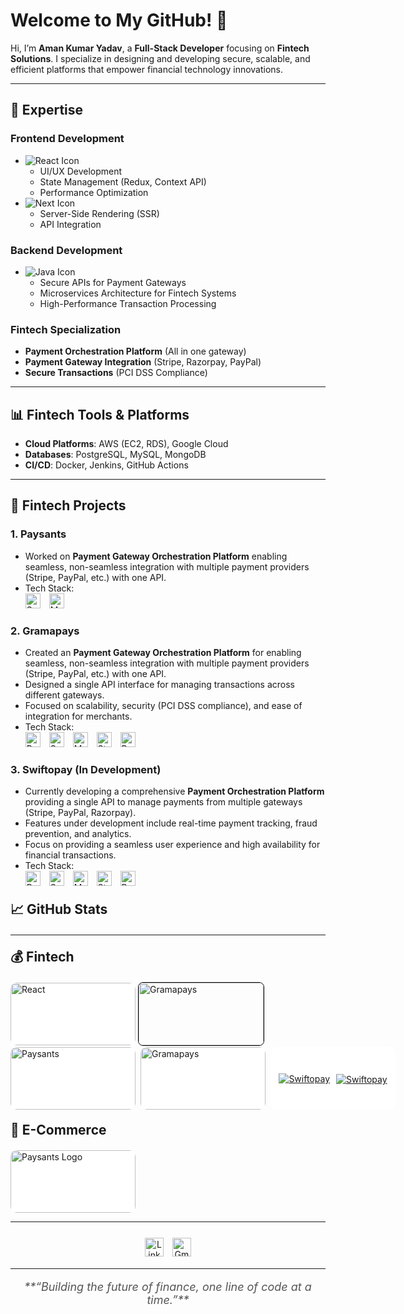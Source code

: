 # Welcome to My GitHub! 👋

Hi, I’m **Aman Kumar Yadav**, a **Full-Stack Developer** focusing on **Fintech Solutions**. I specialize in designing and developing secure, scalable, and efficient platforms that empower financial technology innovations.

---

## 💼 Expertise  

### Frontend Development   
- ![React Icon](https://img.shields.io/badge/React-Intermediate-blue?style=flat&logo=react&logoColor=white)
  - UI/UX Development  
  - State Management (Redux, Context API)  
  - Performance Optimization  
- ![Next Icon](https://img.shields.io/badge/Next.Js-Beginer-red?style=flat&logo=next.js&logoColor=white)
  - Server-Side Rendering (SSR)  
  - API Integration  

### Backend Development  
- ![Java Icon](https://img.shields.io/badge/JAVA-Expert-brightgreen?style=flat&logo=springboot&logoColor=white)
  - Secure APIs for Payment Gateways  
  - Microservices Architecture for Fintech Systems  
  - High-Performance Transaction Processing  

### Fintech Specialization  
- **Payment Orchestration Platform** (All in one gateway)  
- **Payment Gateway Integration** (Stripe, Razorpay, PayPal)  
- **Secure Transactions** (PCI DSS Compliance) 

---

## 📊 Fintech Tools & Platforms  
- **Cloud Platforms**: AWS (EC2, RDS), Google Cloud  
- **Databases**: PostgreSQL, MySQL, MongoDB  
- **CI/CD**: Docker, Jenkins, GitHub Actions  

---

## 🌟 Fintech Projects  

### 1. **Paysants**  
   - Worked on **Payment Gateway Orchestration Platform** enabling seamless, non-seamless integration with multiple payment providers (Stripe, PayPal, etc.) with one API.  
   - Tech Stack:  
     <img src="https://img.shields.io/badge/Spring_Boot-blue?style=flat&logo=springboot&logoColor=white" alt="Spring Boot" style="height: 24px; margin-right: 10px;" />
     <img src="https://img.shields.io/badge/MySQL-blue?style=flat&logo=mysql&logoColor=white" alt="MySQL" style="height: 24px;" />

### 2. **Gramapays**  
   - Created an **Payment Gateway Orchestration Platform** for enabling seamless, non-seamless integration with multiple payment providers (Stripe, PayPal, etc.) with one API.  
   - Designed a single API interface for managing transactions across different gateways.  
   - Focused on scalability, security (PCI DSS compliance), and ease of integration for merchants.  
   - Tech Stack:  
     <img src="https://img.shields.io/badge/React-blue?style=flat&logo=react&logoColor=white" alt="React" style="height: 24px; margin-right: 10px;" />
     <img src="https://img.shields.io/badge/Spring_Boot-blue?style=flat&logo=springboot&logoColor=white" alt="Spring Boot" style="height: 24px; margin-right: 10px;" />
     <img src="https://img.shields.io/badge/MySQL-blue?style=flat&logo=mysql&logoColor=white" alt="MySQL" style="height: 24px; margin-right: 10px;" />
     <img src="https://img.shields.io/badge/Stripe-blue?style=flat&logo=stripe&logoColor=white" alt="Stripe" style="height: 24px; margin-right: 10px;" />
     <img src="https://img.shields.io/badge/Razorpay-blue?style=flat&logo=razorpay&logoColor=white" alt="Razorpay" style="height: 24px;" />

### 3. **Swiftopay** (In Development)  
   - Currently developing a comprehensive **Payment Orchestration Platform** providing a single API to manage payments from multiple gateways (Stripe, PayPal, Razorpay).  
   - Features under development include real-time payment tracking, fraud prevention, and analytics.  
   - Focus on providing a seamless user experience and high availability for financial transactions.  
   - Tech Stack:  
     <img src="https://img.shields.io/badge/React-blue?style=flat&logo=react&logoColor=white" alt="React" style="height: 24px; margin-right: 10px;" />
     <img src="https://img.shields.io/badge/Spring_Boot-blue?style=flat&logo=springboot&logoColor=white" alt="Spring Boot" style="height: 24px; margin-right: 10px;" />
     <img src="https://img.shields.io/badge/MySQL-blue?style=flat&logo=mysql&logoColor=white" alt="MySQL" style="height: 24px; margin-right: 10px;" />
     <img src="https://img.shields.io/badge/Stripe-blue?style=flat&logo=stripe&logoColor=white" alt="Stripe" style="height: 24px; margin-right: 10px;" />
     <img src="https://img.shields.io/badge/Razorpay-blue?style=flat&logo=razorpay&logoColor=white" alt="Razorpay" style="height: 24px;" />


<h2 style="margin: 20px 0;">📈 GitHub Stats</h2>

---

<h2 style="margin: 20px 0;">💰 Fintech</h2>
 <img src="https://paysants.com/assets/img/logo_1.png" alt="React"  width="200" height="100" style="background-color: white; border-radius: 10px; object-fit: contain;" />
       <img src="https://gramapays.com/storage/assets/img/gramapay_logo_primary_blue_logo.png" alt="Gramapays" width="200" height="100" style="border: 1px solid #000; object-fit: contain; border-radius: 8px;" />
<div style="display: flex; gap: 8px;">
    <a href="https://paysants.com">
        <img src="https://paysants.com/assets/img/logo_1.png" alt="Paysants" width="200" height="100" style="background-color: white; border-radius: 10px; object-fit: contain;" />
    </a>
    <a href="https://gramapays.com">
        <img src="https://gramapays.com/storage/assets/img/gramapay_logo_primary_blue_logo.png" alt="Gramapays" width="200" height="100" style="background-color: white; border-radius: 10px; object-fit: contain;" />
    </a>
    <a href="https://swiftopay.com">
        <span style="
            height: 100px;
            width: 200px;
            background-color: white;
            border-radius: 10px;
            display: flex;
            justify-content: center;
            align-items: center;
            gap: 10px;
        ">
            <img src="https://accounts.swiftopay.com/assets/logo-sm-B7BxLxAo.png" alt="Swiftopay" style="max-height: 30%; max-width: 45%; object-fit: contain;" />
            <img src="https://onboarding.swiftopay.com/assets/logo-dark-DmLSIu_p.png" alt="Swiftopay" style="max-height: 80%; max-width: 60%; object-fit: contain; margin-top: 3px;" />
        </span>
    </a>
</div>


<h2 style="margin: 20px 0;">🛒 E-Commerce</h2>
<a href="https://medicalsurgicalsolutions.com">
    <img src="https://medicalsurgicalsolutions.com/_next/image?url=https%3A%2F%2Fres.cloudinary.com%2Fdvqwfpmxo%2Fimage%2Fupload%2Fv1731307505%2Fundefined%2FLOGONEW1copy.png&w=1920&q=75" alt="Paysants Logo" width="200" height="100" style="background-color: white; border-radius: 10px; object-fit: contain;" />
</a>

---

<div style="text-align: center; margin-top: 20px;">
  <img src="https://img.shields.io/badge/LinkedIn-blue?style=flat&logo=linkedin&logoColor=white" alt="LinkedIn" style="margin: 5px; height: 30px;">
  <img src="https://img.shields.io/badge/Gmail-red?style=flat&logo=gmail&logoColor=white" alt="Gmail" style="margin: 5px; height: 30px;">
</div>

---

<p style="font-style: italic; text-align: center; color: #555; font-size: 18px;">
  **“Building the future of finance, one line of code at a time.”**
</p>

